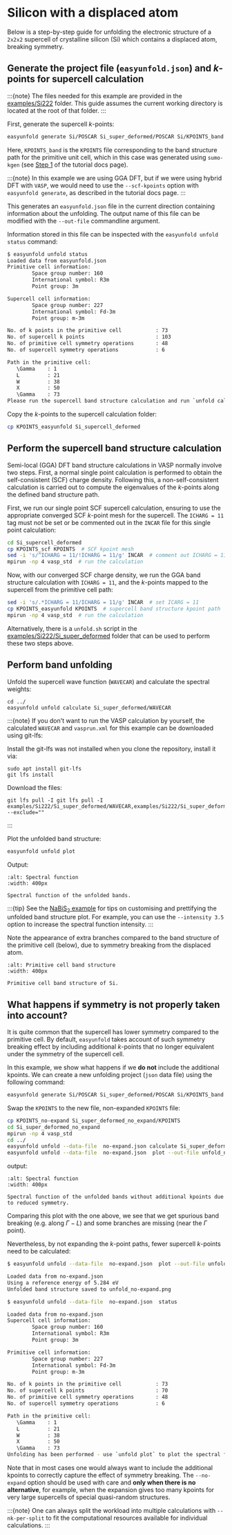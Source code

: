 # Silicon with a displaced atom

Below is a step-by-step guide for unfolding the electronic structure of a `2x2x2` supercell of 
crystalline silicon (Si) which contains a displaced atom, breaking symmetry.

## Generate the project file (`easyunfold.json`) and _k_-points for supercell calculation

:::{note} 
The files needed for this example are provided in the 
[examples/Si222](https://github.com/SMTG-Bham/easyunfold/tree/main/examples/Si222) folder. This 
guide assumes the current working directory is located at the root of that folder.
:::

First, generate the supercell _k_-points:

```bash
easyunfold generate Si/POSCAR Si_super_deformed/POSCAR Si/KPOINTS_band
```

Here, `KPOINTS_band` is the `KPOINTS` file corresponding to the band structure path for the primitive 
unit cell, which in this case was generated using `sumo-kgen` (see [Step 1](
https://smtg-Bham.github.io/easyunfold/guide.html#step-1-generate-the-kpoints-path-of-the-primitive-cell) 
of the tutorial docs page).

:::{note} 
In this example we are using GGA DFT, but if we were using hybrid DFT with `VASP`, we would need to use the `--scf-kpoints` option with `easyunfold generate`, as described in the tutorial docs page.
:::

This generates an  `easyunfold.json` file in the current direction containing information about the 
unfolding. The output name of this file can be modified with the `--out-file` commandline argument.

Information stored in this file can be inspected with the `easyunfold unfold status` command:

```bash
$ easyunfold unfold status
Loaded data from easyunfold.json
Primitive cell information:
        Space group number: 160
        International symbol: R3m
        Point group: 3m

Supercell cell information:
        Space group number: 227
        International symbol: Fd-3m
        Point group: m-3m

No. of k points in the primitive cell           : 73
No. of supercell k points                       : 103
No. of primitive cell symmetry operations       : 48
No. of supercell symmetry operations            : 6

Path in the primitive cell:
   \Gamma    : 1    
   L         : 21   
   W         : 38   
   X         : 50   
   \Gamma    : 73   
Please run the supercell band structure calculation and run `unfold calculate`.
```

Copy the _k_-points to the supercell calculation folder:

```bash
cp KPOINTS_easyunfold Si_supercell_deformed
```

## Perform the supercell band structure calculation

Semi-local (GGA) DFT band structure calculations in VASP normally involve two steps. First, a normal 
single point calculation is performed to obtain the self-consistent (SCF) charge density. Following 
this, a non-self-consistent calculation is carried out to compute the eigenvalues of the _k_-points 
along the defined band structure path.

First, we run our single point SCF supercell calculation, ensuring to use the appropriate converged SCF 
_k_-point mesh for the supercell. The `ICHARG = 11` tag must not be set or be commented out in the `INCAR` 
file for this single point calculation:

```bash
cd Si_supercell_deformed
cp KPOINTS_scf KPOINTS  # SCF kpoint mesh
sed -i 's/^ICHARG = 11/!ICHARG = 11/g' INCAR  # comment out ICHARG = 11
mpirun -np 4 vasp_std  # run the calculation
```

Now, with our converged SCF charge density, we run the GGA band structure calculation with `ICHARG = 11`, 
and the _k_-points mapped to the supercell from the primitive cell path:

```bash
sed -i 's/.*ICHARG = 11/ICHARG = 11/g' INCAR  # set ICARG = 11
cp KPOINTS_easyunfold KPOINTS  # supercell band structure kpoint path
mpirun -np 4 vasp_std  # run the calculation
```

Alternatively, there is a `unfold.sh` script in the 
[examples/Si222/Si_super_deformed](https://github.com/SMTG-Bham/easyunfold/tree/main/examples/Si222/Si_super_deformed) 
folder that can be used to perform these two steps above.

## Perform band unfolding

Unfold the supercell wave function (`WAVECAR`) and calculate the spectral weights:

```
cd ../
easyunfold unfold calculate Si_super_deformed/WAVECAR
```

:::{note} 
If you don't want to run the VASP calculation by yourself, the calculated `WAVECAR` and `vasprun.xml` 
for this example can be downloaded using git-lfs:


Install the git-lfs was not installed when you clone the repository, install it via:

```
sudo apt install git-lfs
git lfs install
```

Download the files:

```
git lfs pull -I git lfs pull -I examples/Si222/Si_super_deformed/WAVECAR,examples/Si222/Si_super_deformed/vasprun.xml --exclude=""
```
:::

Plot the unfolded band structure:

```bash
easyunfold unfold plot
```


Output:

```{figure} ../../examples/Si222/unfold.png
:alt: Spectral function
:width: 400px

Spectral function of the unfolded bands.
```

:::{tip} 
See the [NaBiS<sub>2</sub> example](https://smtg-Bham.github.io/easyunfold/examples/example_nabis2.html) for tips on 
customising and prettifying the unfolded band structure plot. For example, you can use the `--intensity 3.5` option to increase the spectral function intensity.
:::

Note the appearance of extra branches compared to the band structure of the primitive cell (below), due 
to symmetry breaking from the displaced atom.

```{figure} ../../examples/Si222/band.png
:alt: Primitive cell band structure
:width: 400px

Primitive cell band structure of Si.
```

## What happens if symmetry is not properly taken into account?

It is quite common that the supercell has lower symmetry compared to the primitive cell. 
By default, `easyunfold` takes account of such symmetry breaking effect by including
additional _k_-points that no longer equivalent under the symmetry of the supercell cell.

In this example, we show what happens if we **do not** include the additional kpoints.
We can create a new unfolding project (`json` data file) using the following command:

```bash
easyunfold generate Si/POSCAR Si_super_deformed/POSCAR Si/KPOINTS_band --no-expand --out-file no-expand.json
```

Swap the `KPOINTS` to the new file, non-expanded `KPOINTS` file:

```bash
cp KPOINTS_no-expand Si_super_deformed_no_expand/KPOINTS
cd Si_super_deformed_no_expand
mpirun -np 4 vasp_std
cd ../
easyunfold unfold --data-file  no-expand.json calculate Si_super_deformed_no_expand/WAVECAR
easyunfold unfold --data-file  no-expand.json  plot --out-file unfold_no-expand.png
```

output:

```{figure} ../../examples/Si222/unfold_no-expand.png
:alt: Spectral function
:width: 400px

Spectral function of the unfolded bands without additional kpoints due to reduced symmetry.
```

Comparing this plot with the one above, we see that we get spurious band breaking (e.g. along $\Gamma - L$)
and some branches are missing (near the $\Gamma$ point).

Nevertheless, by not expanding the _k_-point paths, fewer supercell _k_-points need to be calculated:
 
```bash
$ easyunfold unfold --data-file  no-expand.json  plot --out-file unfold_no-expand.png

Loaded data from no-expand.json
Using a reference energy of 5.284 eV
Unfolded band structure saved to unfold_no-expand.png

$ easyunfold unfold --data-file  no-expand.json  status

Loaded data from no-expand.json
Supercell cell information:
        Space group number: 160
        International symbol: R3m
        Point group: 3m

Primitive cell information:
        Space group number: 227
        International symbol: Fd-3m
        Point group: m-3m

No. of k points in the primitive cell           : 73
No. of supercell k points                       : 70
No. of primitive cell symmetry operations       : 48
No. of supercell symmetry operations            : 6

Path in the primitive cell:
   \Gamma    : 1    
   L         : 21   
   W         : 38   
   X         : 50   
   \Gamma    : 73   
Unfolding has been performed - use `unfold plot` to plot the spectral function.
```

Note that in most cases one would always want to include the additional kpoints to correctly capture the effect of symmetry breaking.
The `--no-expand` option should be used with care and **only when there is no alternative**,
for example, 
when the expansion gives too many kpoints for very large supercells of special quasi-random structures.

:::{note}
One can always split the workload into multiple calculations with `--nk-per-split` to fit the computational resources available for individual calculations.
:::
